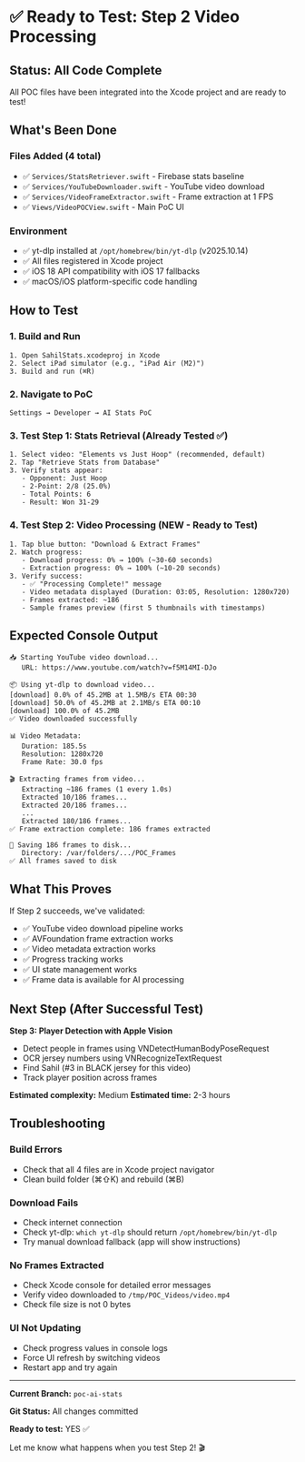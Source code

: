 # ✅ Ready to Test: Step 2 Video Processing

## Status: All Code Complete

All POC files have been integrated into the Xcode project and are ready to test!

## What's Been Done

### Files Added (4 total)
- ✅ `Services/StatsRetriever.swift` - Firebase stats baseline
- ✅ `Services/YouTubeDownloader.swift` - YouTube video download
- ✅ `Services/VideoFrameExtractor.swift` - Frame extraction at 1 FPS
- ✅ `Views/VideoPOCView.swift` - Main PoC UI

### Environment
- ✅ yt-dlp installed at `/opt/homebrew/bin/yt-dlp` (v2025.10.14)
- ✅ All files registered in Xcode project
- ✅ iOS 18 API compatibility with iOS 17 fallbacks
- ✅ macOS/iOS platform-specific code handling

## How to Test

### 1. Build and Run
```
1. Open SahilStats.xcodeproj in Xcode
2. Select iPad simulator (e.g., "iPad Air (M2)")
3. Build and run (⌘R)
```

### 2. Navigate to PoC
```
Settings → Developer → AI Stats PoC
```

### 3. Test Step 1: Stats Retrieval (Already Tested ✅)
```
1. Select video: "Elements vs Just Hoop" (recommended, default)
2. Tap "Retrieve Stats from Database"
3. Verify stats appear:
   - Opponent: Just Hoop
   - 2-Point: 2/8 (25.0%)
   - Total Points: 6
   - Result: Won 31-29
```

### 4. Test Step 2: Video Processing (NEW - Ready to Test)
```
1. Tap blue button: "Download & Extract Frames"
2. Watch progress:
   - Download progress: 0% → 100% (~30-60 seconds)
   - Extraction progress: 0% → 100% (~10-20 seconds)
3. Verify success:
   - ✅ "Processing Complete!" message
   - Video metadata displayed (Duration: 03:05, Resolution: 1280x720)
   - Frames extracted: ~186
   - Sample frames preview (first 5 thumbnails with timestamps)
```

## Expected Console Output

```
📥 Starting YouTube video download...
   URL: https://www.youtube.com/watch?v=f5M14MI-DJo

📦 Using yt-dlp to download video...
[download] 0.0% of 45.2MB at 1.5MB/s ETA 00:30
[download] 50.0% of 45.2MB at 2.1MB/s ETA 00:10
[download] 100.0% of 45.2MB
✅ Video downloaded successfully

📊 Video Metadata:
   Duration: 185.5s
   Resolution: 1280x720
   Frame Rate: 30.0 fps

🎬 Extracting frames from video...
   Extracting ~186 frames (1 every 1.0s)
   Extracted 10/186 frames...
   Extracted 20/186 frames...
   ...
   Extracted 180/186 frames...
✅ Frame extraction complete: 186 frames extracted

💾 Saving 186 frames to disk...
   Directory: /var/folders/.../POC_Frames
✅ All frames saved to disk
```

## What This Proves

If Step 2 succeeds, we've validated:
- ✅ YouTube video download pipeline works
- ✅ AVFoundation frame extraction works
- ✅ Video metadata extraction works
- ✅ Progress tracking works
- ✅ UI state management works
- ✅ Frame data is available for AI processing

## Next Step (After Successful Test)

**Step 3: Player Detection with Apple Vision**
- Detect people in frames using VNDetectHumanBodyPoseRequest
- OCR jersey numbers using VNRecognizeTextRequest
- Find Sahil (#3 in BLACK jersey for this video)
- Track player position across frames

**Estimated complexity:** Medium
**Estimated time:** 2-3 hours

## Troubleshooting

### Build Errors
- Check that all 4 files are in Xcode project navigator
- Clean build folder (⌘⇧K) and rebuild (⌘B)

### Download Fails
- Check internet connection
- Check yt-dlp: `which yt-dlp` should return `/opt/homebrew/bin/yt-dlp`
- Try manual download fallback (app will show instructions)

### No Frames Extracted
- Check Xcode console for detailed error messages
- Verify video downloaded to `/tmp/POC_Videos/video.mp4`
- Check file size is not 0 bytes

### UI Not Updating
- Check progress values in console logs
- Force UI refresh by switching videos
- Restart app and try again

---

**Current Branch:** `poc-ai-stats`

**Git Status:** All changes committed

**Ready to test:** YES ✅

Let me know what happens when you test Step 2! 🎬
